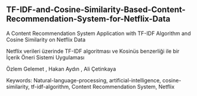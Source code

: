 ## TF-IDF-and-Cosine-Similarity-Based-Content-Recommendation-System-for-Netflix-Data

A Content Recommendation System Application with TF-IDF Algorithm and Cosine Similarity on Netflix Data 

Netflix verileri üzerinde TF-IDF algoritması ve Kosinüs benzerliği ile bir İçerik Öneri Sistemi Uygulaması

Özlem Gelemet , Hakan Aydın , Ali Çetinkaya 

Keywords: Natural-language-processing, artificial-intelligence, cosine-similarity, tf-idf-algorithm, Content Recommendation System, Netflix
